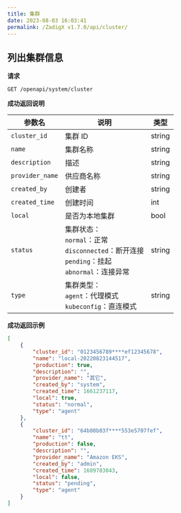 ```yaml
---
title: 集群
date: 2023-08-03 16:03:41
permalink: /ZadigX v1.7.0/api/cluster/
---
```


## 列出集群信息

**请求**

```
GET /openapi/system/cluster
```

**成功返回说明**

| 参数名          | 说明                                                         | 类型   |
| --------------- | ------------------------------------------------------------ | ------ |
| `cluster_id`    | 集群 ID                                                      | string |
| `name`          | 集群名称                                                     | string |
| `description`   | 描述                                                         | string |
| `provider_name` | 供应商名称                                                   | string |
| `created_by`    | 创建者                                                       | string |
| `created_time`  | 创建时间                                                     | int    |
| `local`         | 是否为本地集群                                               | bool   |
| `status`        | 集群状态：<br /> `normal`：正常<br />`disconnected`：断开连接<br />`pending`：挂起<br />`abnormal`：连接异常 | string |
| `type`          | 集群类型：<br /> `agent`：代理模式<br />`kubeconfig`：直连模式 | string |

**成功返回示例**

```json
[
    {
        "cluster_id": "0123456789****ef12345678",
        "name": "local-20220823144517",
        "production": true,
        "description": "",
        "provider_name": "其它",
        "created_by": "system",
        "created_time": 1661237117,
        "local": true,
        "status": "normal",
        "type": "agent"
    },
    {
        "cluster_id": "64b80b03f****553e5707fef",
        "name": "tt",
        "production": false,
        "description": "",
        "provider_name": "Amazon EKS",
        "created_by": "admin",
        "created_time": 1689783043,
        "local": false,
        "status": "pending",
        "type": "agent"
    }
]
```

